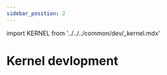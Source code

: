```yaml
---
sidebar_position: 2
---
```


import KERNEL from '../../../common/dev/\_kernel.mdx'

# Kernel devlopment

<KERNEL model="Radxa ROCK 5ITX" soc="rk3588" />

